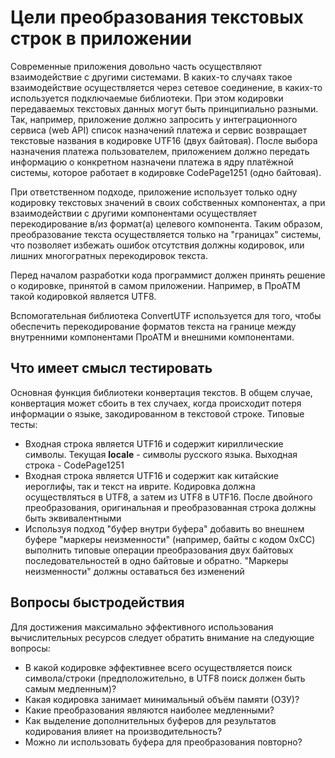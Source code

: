 # Цели преобразования текстовых строк в приложении

Современные приложения довольно часть осуществляют взаимодействие с другими системами. В каких-то случаях такое взаимодействие осуществляется через сетевое соединение, в каких-то используется подключаемые библиотеки. При этом кодировки передаваемых текстовых данных могут быть принципиально разными. Так, например, приложение должно запросить у интеграционного сервиса (web API) список назначений платежа и сервис возвращает текстовые названия в кодировке UTF16 (двух байтовая). После выбора назначения платежа пользователем, приложением должно передать информацию о конкретном назначени платежа в ядру платёжной системы, которое работает в кодировке CodePage1251 (одно байтовая).

При ответственном подходе, приложение использует только одну кодировку текстовых значений в своих собственных компонентах, а при взаимодействии с другими компонентами осуществляет перекодирование в/из формат(а) целевого компонента. Таким образом, преобразование текста осуществляется только на "границах" системы, что позволяет избежать ошибок отсутствия должны кодировок, или лишних многогратных перекодировок текста.

Перед началом разработки кода программист должен принять решение о кодировке, принятой в самом приложении. Например, в ПроАТМ такой кодировкой является UTF8.

Вспомогательная библиотека ConvertUTF используется для того, чтобы обеспечить перекодирование форматов текста на границе между внутренними компонентами ПроАТМ и внешними компонентами.

## Что имеет смысл тестировать

Основная функция библиотеки конвертация текстов. В общем случае, конвертация может сбоить в тех случаех, когда происходит потеря информации о языке, закодированном в текстовой строке. Типовые тесты:

- Входная строка является UTF16 и содержит кириллические символы. Текущая **locale** - символы русского языка. Выходная строка - CodePage1251
- Входная строка является UTF16 и содержит как китайские иероглифы, так и текст на иврите. Кодировка должна осуществляться в UTF8, а затем из UTF8 в UTF16. После двойного преобразования, оригинальная и преобразованная строка должны быть эквивалентными
- Используя подход "буфер внутри буфера" добавить во внешнем буфере "маркеры неизменности" (например, байты с кодом 0xCC) выполнить типовые операции преобразования двух байтовых последовательностей в одно байтовые и обратно. "Маркеры неизменности" должны оставаться без изменений

## Вопросы быстродействия

Для достижения максимально эффективного использования вычислительных ресурсов следует обратить внимание на следующие вопросы:

- В какой кодировке эффективнее всего осуществляется поиск символа/строки (предположительно, в UTF8 поиск должен быть самым медленным)?
- Какая кодировка занимает минимальный объём памяти (ОЗУ)?
- Какие преобразования являются наиболее медленными?
- Как выделение дополнительных буферов для результатов кодирования влияет на производительность?
- Можно ли использовать буфера для преобразования повторно?
